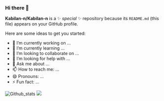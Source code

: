### Hi there 👋


**Kabilan-n/Kabilan-n** is a ✨ _special_ ✨ repository because its `README.md` (this file) appears on your GitHub profile.

Here are some ideas to get you started:

- 🔭 I’m currently working on ...
- 🌱 I’m currently learning ...
- 👯 I’m looking to collaborate on ...
- 🤔 I’m looking for help with ...
- 💬 Ask me about ...
- 📫 How to reach me: ...
- 😄 Pronouns: ...
- ⚡ Fun fact: ...

![Github_stats](https://github-readme-stats.vercel.app/api?username=Kabilan-n&count_private=true&show_icons=true&theme=radical)
![](https://github-readme-stats.vercel.app/api/top-langs/?username=Kabilan-n&show_icons=true&theme=radical)
